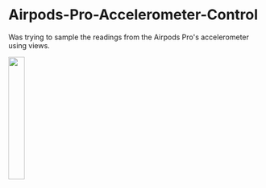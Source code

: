 # Airpods-Pro-Accelerometer-Control
Was trying to sample the readings from the Airpods Pro's accelerometer using views.


<img src="https://github.com/aabaza97/Airpods-Pro-Accelerometer-Control/blob/main/RPReplay_Final1653263829.gif" height=25%, width=25%>

